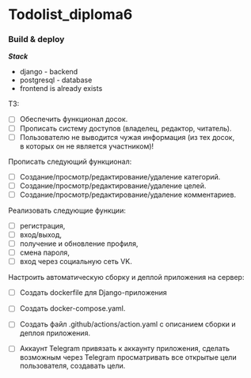# Todolist_diploma6
### Build & deploy

***Stack***
* django - backend
* postgresql - database
* frontend is already exists


ТЗ:


- [ ]  Обеспечить функционал досок.
- [ ]  Прописать систему доступов (владелец, редактор, читатель).
- [ ]  Пользователю не выводится чужая информация (из тех досок, в которых он не является участником)!

Прописать следующий функционал:

- [ ]  Создание/просмотр/редактирование/удаление категорий.
- [ ]  Создание/просмотр/редактирование/удаление целей.
- [ ]  Создание/просмотр/редактирование/удаление комментариев.

Реализовать следующие функции:

- [ ]  регистрация,
- [ ]  вход/выход,
- [ ]  получение и обновление профиля,
- [ ]  смена пароля,
- [ ]  вход через социальную сеть VK.

Настроить автоматическую сборку и деплой приложения на сервер:

- [ ]  Создать dockerfile для Django-приложения
- [ ]  Создать docker-compose.yaml.
- [ ]  Создать файл .github/actions/action.yaml с описанием сборки и деплоя приложения.

- [ ]  Аккаунт Telegram привязать к аккаунту приложения, сделать возможным через Telegram просматривать все открытые цели пользователя, создавать цели.
